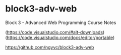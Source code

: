 # block3-adv-web
Block 3 - Advanced Web Programming Course Notes

(https://code.visualstudio.com/#alt-downloads)
(https://code.visualstudio.com/docs/editor/portable)

https://github.com/ngyvc/block3-adv-web